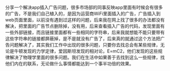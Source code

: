​      分享一个解决app插入广告问题，很多市场部的同事反映app里面有时候会有很多的广告，不是我们自己植入的，是因为运营商WiFi里面插入的广告，广告插入到web页面里面，以前没有遇到过这样的问题，后来我在网上找了很多的办法都没有解决，把里面的广告节点删除掉，没有用，后来查看插入广告的代码，发现里面有一些外部链接，而且链接里面都有一些相同的字符串，后来我就想能不能只要带有这些字符串的链接都屏蔽掉，是不是就没有广告了，后来真的就通过这个方法把广告问题解决了，其实我们工作中出现的很多问题，只要你去找总会有某些规律，无论是牛顿发现的力学定律，爱因斯坦发现的相对论，E=mC2，他们发现的这些规律解决了物理学里面的很多问题。我们在生活中如果善于去找到这么一些规律，找他们内在的联系，无论做什么事情都能达到一个事半功倍的效果。
